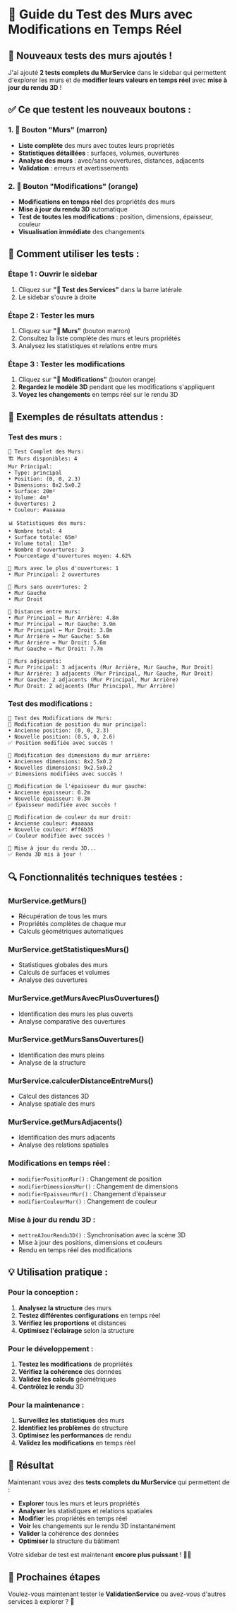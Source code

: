 # 🧱 Guide du Test des Murs avec Modifications en Temps Réel

## 🎯 **Nouveaux tests des murs ajoutés !**

J'ai ajouté **2 tests complets du MurService** dans le sidebar qui permettent d'explorer les murs et de **modifier leurs valeurs en temps réel** avec **mise à jour du rendu 3D** !

## ✅ **Ce que testent les nouveaux boutons :**

### **1. 🧱 Bouton "Murs" (marron)**
- **Liste complète** des murs avec toutes leurs propriétés
- **Statistiques détaillées** : surfaces, volumes, ouvertures
- **Analyse des murs** : avec/sans ouvertures, distances, adjacents
- **Validation** : erreurs et avertissements

### **2. 🔧 Bouton "Modifications" (orange)**
- **Modifications en temps réel** des propriétés des murs
- **Mise à jour du rendu 3D** automatique
- **Test de toutes les modifications** : position, dimensions, épaisseur, couleur
- **Visualisation immédiate** des changements

## 🚀 **Comment utiliser les tests :**

### **Étape 1 : Ouvrir le sidebar**
1. Cliquez sur **"🧪 Test des Services"** dans la barre latérale
2. Le sidebar s'ouvre à droite

### **Étape 2 : Tester les murs**
1. Cliquez sur **"🧱 Murs"** (bouton marron)
2. Consultez la liste complète des murs et leurs propriétés
3. Analysez les statistiques et relations entre murs

### **Étape 3 : Tester les modifications**
1. Cliquez sur **"🔧 Modifications"** (bouton orange)
2. **Regardez le modèle 3D** pendant que les modifications s'appliquent
3. **Voyez les changements** en temps réel sur le rendu 3D

## 🎨 **Exemples de résultats attendus :**

### **Test des murs :**
```
🧱 Test Complet des Murs:
🏗️ Murs disponibles: 4
Mur Principal:
• Type: principal
• Position: (0, 0, 2.3)
• Dimensions: 8x2.5x0.2
• Surface: 20m²
• Volume: 4m³
• Ouvertures: 2
• Couleur: #aaaaaa

📊 Statistiques des murs:
• Nombre total: 4
• Surface totale: 65m²
• Volume total: 13m³
• Nombre d'ouvertures: 3
• Pourcentage d'ouvertures moyen: 4.62%

🚪 Murs avec le plus d'ouvertures: 1
• Mur Principal: 2 ouvertures

🧱 Murs sans ouvertures: 2
• Mur Gauche
• Mur Droit

📏 Distances entre murs:
• Mur Principal ↔ Mur Arrière: 4.8m
• Mur Principal ↔ Mur Gauche: 3.9m
• Mur Principal ↔ Mur Droit: 3.8m
• Mur Arrière ↔ Mur Gauche: 5.6m
• Mur Arrière ↔ Mur Droit: 5.6m
• Mur Gauche ↔ Mur Droit: 7.7m

🔗 Murs adjacents:
• Mur Principal: 3 adjacents (Mur Arrière, Mur Gauche, Mur Droit)
• Mur Arrière: 3 adjacents (Mur Principal, Mur Gauche, Mur Droit)
• Mur Gauche: 2 adjacents (Mur Principal, Mur Arrière)
• Mur Droit: 2 adjacents (Mur Principal, Mur Arrière)
```

### **Test des modifications :**
```
🔧 Test des Modifications de Murs:
📍 Modification de position du mur principal:
• Ancienne position: (0, 0, 2.3)
• Nouvelle position: (0.5, 0, 2.6)
✅ Position modifiée avec succès !

📐 Modification des dimensions du mur arrière:
• Anciennes dimensions: 8x2.5x0.2
• Nouvelles dimensions: 9x2.5x0.2
✅ Dimensions modifiées avec succès !

📏 Modification de l'épaisseur du mur gauche:
• Ancienne épaisseur: 0.2m
• Nouvelle épaisseur: 0.3m
✅ Épaisseur modifiée avec succès !

🎨 Modification de couleur du mur droit:
• Ancienne couleur: #aaaaaa
• Nouvelle couleur: #ff6b35
✅ Couleur modifiée avec succès !

🔄 Mise à jour du rendu 3D...
✅ Rendu 3D mis à jour !
```

## 🔍 **Fonctionnalités techniques testées :**

### **MurService.getMurs()**
- Récupération de tous les murs
- Propriétés complètes de chaque mur
- Calculs géométriques automatiques

### **MurService.getStatistiquesMurs()**
- Statistiques globales des murs
- Calculs de surfaces et volumes
- Analyse des ouvertures

### **MurService.getMursAvecPlusOuvertures()**
- Identification des murs les plus ouverts
- Analyse comparative des ouvertures

### **MurService.getMursSansOuvertures()**
- Identification des murs pleins
- Analyse de la structure

### **MurService.calculerDistanceEntreMurs()**
- Calcul des distances 3D
- Analyse spatiale des murs

### **MurService.getMursAdjacents()**
- Identification des murs adjacents
- Analyse des relations spatiales

### **Modifications en temps réel :**
- `modifierPositionMur()` : Changement de position
- `modifierDimensionsMur()` : Changement de dimensions
- `modifierEpaisseurMur()` : Changement d'épaisseur
- `modifierCouleurMur()` : Changement de couleur

### **Mise à jour du rendu 3D :**
- `mettreAJourRendu3D()` : Synchronisation avec la scène 3D
- Mise à jour des positions, dimensions et couleurs
- Rendu en temps réel des modifications

## 💡 **Utilisation pratique :**

### **Pour la conception :**
1. **Analysez la structure** des murs
2. **Testez différentes configurations** en temps réel
3. **Vérifiez les proportions** et distances
4. **Optimisez l'éclairage** selon la structure

### **Pour le développement :**
1. **Testez les modifications** de propriétés
2. **Vérifiez la cohérence** des données
3. **Validez les calculs** géométriques
4. **Contrôlez le rendu** 3D

### **Pour la maintenance :**
1. **Surveillez les statistiques** des murs
2. **Identifiez les problèmes** de structure
3. **Optimisez les performances** de rendu
4. **Validez les modifications** en temps réel

## 🎉 **Résultat**

Maintenant vous avez des **tests complets du MurService** qui permettent de :

- **Explorer** tous les murs et leurs propriétés
- **Analyser** les statistiques et relations spatiales
- **Modifier** les propriétés en temps réel
- **Voir** les changements sur le rendu 3D instantanément
- **Valider** la cohérence des données
- **Optimiser** la structure du bâtiment

Votre sidebar de test est maintenant **encore plus puissant** ! 🚀✨

## 🔄 **Prochaines étapes**

Voulez-vous maintenant tester le **ValidationService** ou avez-vous d'autres services à explorer ? 🧪
